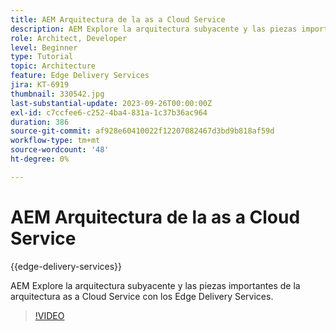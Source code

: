 ```yaml
---
title: AEM Arquitectura de la as a Cloud Service
description: AEM Explore la arquitectura subyacente y las piezas importantes de la arquitectura as a Cloud Service con los Edge Delivery Services.
role: Architect, Developer
level: Beginner
type: Tutorial
topic: Architecture
feature: Edge Delivery Services
jira: KT-6919
thumbnail: 330542.jpg
last-substantial-update: 2023-09-26T00:00:00Z
exl-id: c7ccfee6-c252-4ba4-831a-1c37b36ac964
duration: 386
source-git-commit: af928e60410022f12207082467d3bd9b818af59d
workflow-type: tm+mt
source-wordcount: '48'
ht-degree: 0%

---
```


# AEM Arquitectura de la as a Cloud Service

{{edge-delivery-services}}

AEM Explore la arquitectura subyacente y las piezas importantes de la arquitectura as a Cloud Service con los Edge Delivery Services.

>[!VIDEO](https://video.tv.adobe.com/v/330542?quality=12&learn=on)
